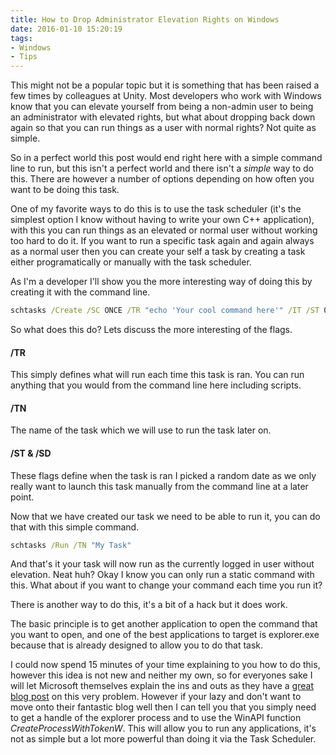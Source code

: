 ```yaml
---
title: How to Drop Administrator Elevation Rights on Windows
date: 2016-01-10 15:20:19
tags:
- Windows
- Tips
---
```


This might not be a popular topic but it is something that has been raised a few times by colleagues at Unity. Most developers who work with Windows know that you can elevate yourself from being a non-admin user to being an administrator with elevated rights, but what about dropping back down again so that you can run things as a user with normal rights? Not quite as simple.

So in a perfect world this post would end right here with a simple command line to run, but this isn't a perfect world and there isn't a *simple* way to do this. There are however a number of options depending on how often you want to be doing this task.
<!-- more -->


One of my favorite ways to do this is to use the task scheduler (it's the simplest option I know without having to write your own C++ application), with this you can run things as an elevated or normal user without working too hard to do it. If you want to run a specific task again and again always as a normal user then you can create your self a task by creating a task either programatically or manually with the task scheduler.

As I'm a developer I'll show you the more interesting way of doing this by creating it with the command line.


```bat
schtasks /Create /SC ONCE /TR "echo 'Your cool command here'" /IT /ST 00:00 /SD 01/01/2000 /TN "My Task"
```

So what does this do? Lets discuss the more interesting of the flags.

#### /TR

This simply defines what will run each time this task is ran. You can run anything that you would from the command line here including scripts.

#### /TN
The name of the task which we will use to run the task later on.

#### /ST & /SD
These flags define when the task is ran I picked a random date as we only really want to launch this task manually from the command line at a later point.

Now that we have created our task we need to be able to run it, you can do that with this simple command.

```bat
schtasks /Run /TN "My Task"
```

And that's it your task will now run as the currently logged in user without elevation. Neat huh? Okay I know you can only run a static command with this. What about if you want to change your command each time you run it?

There is another way to do this, it's a bit of a hack but it does work.

The basic principle is to get another application to open the command that you want to open, and one of the best applications to target is explorer.exe because that is already designed to allow you to do that task.

I could now spend 15 minutes of your time explaining to you how to do this, however this idea is not new and neither my own, so for everyones sake I will let Microsoft themselves explain the ins and outs as they have a [great blog post](http://blogs.msdn.com/b/winsdk/archive/2013/06/18/launching-a-process-as-a-normal-user-from-an-elevated-user.aspx) on this very problem. However if your lazy and don't want to move onto their fantastic blog well then I can tell you that you simply need to get a handle of the explorer process and to use the WinAPI function *CreateProcessWithTokenW*. This will allow you to run any applications, it's not as simple but a lot more powerful than doing it via the Task Scheduler.